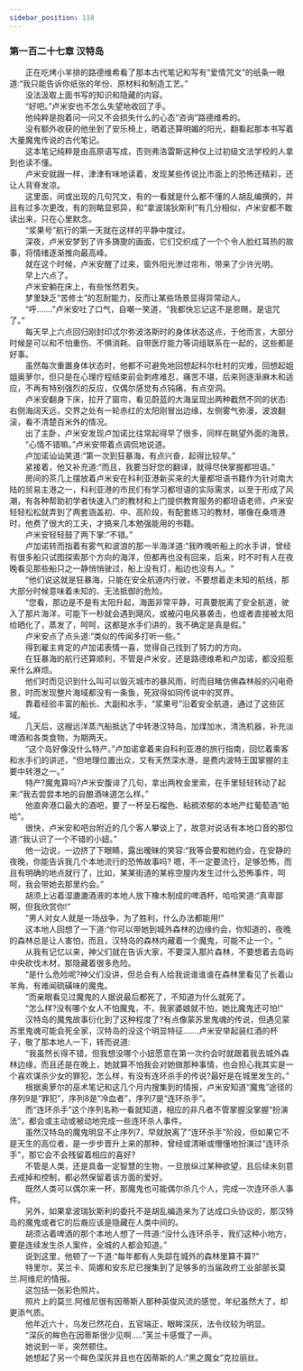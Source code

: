 ```yaml
---
sidebar_position: 118
---
```

### 第一百二十七章 汉特岛  


　　正在吃烤小羊排的路德维希看了那本古代笔记和写有“爱情咒文”的纸条一眼道:“我只能告诉你纸张的年份、原材料和制造工艺。”  
　　没法汲取上面书写的知识和隐藏的内容。  
　　“好吧。”卢米安也不怎么失望地收回了手。  
　　他纯粹是抱着问一问又不会损失什么的心态“咨询”路德维希的。  
　　没有额外收获的他坐到了安乐椅上，晒着还算明媚的阳光，翻看起那本书写着大量魔鬼传说的古代笔记。  
　　这本笔记纯粹是由高原语写成，否则弗洛雷斯这种仅上过初级文法学校的人拿到也读不懂。  
　　卢米安就跟一样，津津有味地读着，发现某些传说比市面上的恐怖还精彩，还让人背脊发凉。  
　　这里面，间或出现的几句咒文，有的一看就是什么都不懂的人胡乱编撰的，并且有过多次更改，有的则略显邪异，和“拿波瑞狄斯利”有几分相似，卢米安都不敢读出来，只在心里默念。  
　　“浆果号”航行的第一天就在这样的平静中度过。  
　　深夜，卢米安梦到了许多旖旎的画面，它们交织成了一个个令人脸红耳热的故事，将情绪逐渐推向最高峰。  
　　就在这个时候，卢米安醒了过来，窗外阳光渗过帘布，带来了少许光明。  
　　早上六点了。  
　　卢米安躺在床上，有些怅然若失。  
　　梦里缺乏“苦修士”的忍耐能力，反而让某些场景显得异常动人。  
　　“呼.……”卢米安吐了口气，自嘲一笑道，“我都快忘记这不是恩赐，是诅咒了。”  
　　每天早上六点回归刚封印忒尔弥波洛斯时的身体状态这点，于他而言，大部分时候是可以和不怕重伤、不惧消耗、自带医疗能力等词组联系在一起的，这些都是好事。  
　　虽然每次重置身体状态时，他都不可避免地回想起科尔杜村的灾难，回想起姐姐奥萝尔，但只是在心理疗程结束前会刺疼难忍，痛苦不堪，后来则逐渐麻木和适应，不再有特别强烈的反应，仅偶尔感觉有点钝痛，有点空洞。  
　　卢米安翻身下床，拉开了窗帘，看见蔚蓝的大海呈现出两种截然不同的状态:右侧海阔天远，交界之处有一轮赤红的太阳刚冒出边缘，左侧雾气弥漫，波浪翻滚，看不清楚百米外的情况。  
　　出了主卧，卢米安发现卢加诺比往常起得早了很多，同样在眺望外面的海景。  
　　“心情不错嘛。”卢米安带着点调侃地说道。  
　　卢加诺讪讪笑道:“第一次到狂暴海，有点兴奋，起得比较早。”  
　　紧接着，他又补充道:“而且，我要当好您的翻译，就得尽快掌握都坦语。”  
　　房间的茶几上摆放着卢米安在科利亚港新买来的大量都坦语书籍作为针对南大陆的贸易主港之一，科利亚港的市民们有学习都坦语的实际需求，以至于形成了风潮，有各种帮助初学者快速入门的教材和上门提供教育服务的都坦语老师，卢米安轻轻松松就弄到了两套涵盖初、中、高阶段，有配套练习的教材，哪像在桑塔港时，他费了很大的工夫，才搞来几本勉强能用的书籍。  
　　卢米安轻轻鼓了两下掌:“不错。”  
　　卢加诺转而指着有雾气和波浪的那一半海洋道:“我昨晚听船上的水手讲，曾经有很多船只试图探索那个方向的海洋，但都再也没有回来，后来，时不时有人在夜晚看见那些船只之一静悄悄驶过，船上没有灯，船边也没有人。“  
　　“他们说这就是狂暴海，只能在安全航道内行驶，不要想着走未知的航线，那大部分时候意味着未知的、无法抵御的危险。  
　　“您看，那边是不是有太阳升起，海面非常平静，可真要脱离了安全航道，驶入了那片海洋，可能下一秒就会遇到飓风，或被闪电风暴袭击，也或者直接被太阳给晒化了，蒸发了，呵呵，这都是水手们讲的，我不确定是真是假。”  
　　卢米安点了点头道:“类似的传闻多打听一些。”  
　　得到雇主肯定的卢加诺表情一喜，觉得自己找到了努力的方向。  
　　在狂暴海的航行还算顺利，不管是卢米安，还是路德维希和卢加诺，都没招惹来什么麻烦。  
　　他们时而见识到什么叫可以毁灭城市的暴风雨，时而目睹仿佛森林般的闪电奇景，时而发现整片海域都没有一条鱼，死寂得如同传说中的冥界。  
　　靠着经验丰富的船长、大副和水手，“浆果号”沿着安全航道，通过了这些区域。  
　　几天后，这艘远洋蒸汽船抵达了中转港汉特岛，加煤加水，清洗机器，补充淡啤酒和各类食物，为期两天。  
　　“这个岛好像没什么特产。”卢加诺拿着来自科利亚港的旅行指南，回忆着乘客和水手们的讲述，“但地理位置出众，又有天然深水港，是费内波特王国掌握的主要中转港之一。”  
　　特产?魔鬼算吗?卢米安腹诽了几句，拿出两枚金里索，在手里轻轻转动了起来:“我去尝尝本地的自酿酒味道怎么样。”  
　　他直奔港口最大的酒吧，要了一杯呈石榴色、粘稠浓郁的本地产红葡萄酒“帕哈”。  
　　很快，卢米安和吧台附近的几个客人攀谈上了，故意对说话有本地口音的那位道:“我认识了一个不错的小妞。”  
　　他一边说，一边挤了下眼睛，露出暧昧的笑容:“我等会要和她约会，在安静的夜晚，你能告诉我几个本地流行的恐怖故事吗? 嗯，不一定要流行，足够恐怖，而且有明确的地点就行了，比如，某某街道的某栋空屋内发生过什么恐怖事件，呵呵，我会带她去那里约会。”  
　　胡须上沾着湿漉漉酒液的本地人放下橡木制成的啤酒杯，哈哈笑道:“真卑鄙啊，但我欣赏你!”  
　　“男人对女人就是一场战争，为了胜利，什么办法都能用!”  
　　这本地人回想了一下道:“你可以带她到城外森林的边缘约会，你知道的，夜晚的森林总是让人害怕，而且，汉特岛的森林内藏着一个魔鬼，可能不止一个。“  
　　从我有记忆以来，神父们就在告诉大家，不要深入那片森林，不要想着去岛屿中央砍伐木材，那隐藏着很多危险。  
　　“是什么危险呢?神父们没讲，但总会有人给我说谁谁谁在森林里看见了长着山羊角、有难闻硫磺味的魔鬼。  
　　“而亲眼看见过魔鬼的人据说最后都死了，不知道为什么就死了。  
　　“怎么样?没有哪个女人不怕魔鬼，不，我家婆娘就不怕，她比魔鬼还可怕!”  
　　汉特岛的魔鬼故事衍化到了这种程度了?有点像蒙苏里鬼魂的传说，但遇见蒙苏里鬼魂可能会死全家，汉特岛的没这个明显特征…….卢米安举起装红酒的杯子，敬了那本地人一下，转而说道:  
　　“我虽然长得不错，但我想没哪个小妞愿意在第一次约会时就跟着我去城外森林边缘，而且还是在晚上，她就算不怕我会对她做那种事情，也会担心我其实是一个喜欢谋杀少女的罪犯，怎么样，有没有连环杀手的传说?最好是在城里发生的。”  
　　根据奥萝尔的巫术笔记和这几个月内搜集到的情报，卢米安知道“魔鬼”途径的序列9是“罪犯”，序列8是“冷血者”，序列7是“连环杀手”。  
　　而“连环杀手”这个序列名称一看就知道，相应的非凡者不管掌握没掌握“扮演法”，都会或主动或被动地完成一些连环杀人事件。  
　　虽然汉特岛的魔鬼明显不止序列7，早就脱离了“连环杀手”阶段，但如果它不是天生的高位者，是一步步晋升上来的那种，曾经或清晰或懵懂地扮演过“连环杀手”，那它会不会残留着相应的喜好?  
　　不管是人类，还是具备一定智慧的生物，一旦放纵过某种欲望，且后续未刻意去戒掉和控制，都必然保留着该方面的爱好。  
　　既然人类可以偶尔来一杯，那魔鬼也可能偶尔杀几个人，完成一次连环杀人事件。  
　　另外，如果拿波瑞狄斯利的委托不是胡乱编造来为了达成口头协议的，那汉特岛的魔鬼或者它的后裔应该是隐藏在人类中间的。  
　　胡须沾着啤酒的那个本地人想了一阵道:“没什么连环杀手，我们这种小地方，要是连续发生杀人案件，全城的人都会知道。”  
　　说到这里，他顿了一下道:“每年都有人失踪在城外的森林里算不算?”  
　　特里尔，芙兰卡、简娜和安东尼已搜集到了足够多的当届政府工业部部长莫兰.阿维尼的情报。  
　　这包括一张彩色照片。  
　　照片上的莫兰.阿维尼很有因蒂斯人那种英俊风流的感觉，年纪虽然大了，却更添气质。  
　　他年近六十，乌发已然花白，五官端正，眼眸深灰，法令纹较为明显。  
　　“深灰的眸色在因蒂斯很少见啊..…”芙兰卡感慨了一声。  
　　她说到一半，突然顿住。  
　　她想起了另一个眸色深灰并且也在因蒂斯的人:“黑之魔女”克拉丽丝。  
